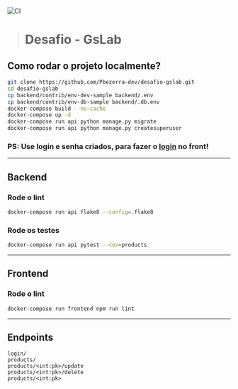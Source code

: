 ![CI](https://github.com/Pbezerra-dev/desafio-gslab/workflows/CI/badge.svg)

># Desafio - GsLab

## Como rodar o projeto localmente?
```bash
git clone https://github.com/Pbezerra-dev/desafio-gslab.git
cd desafio-gslab
cp backend/contrib/env-dev-sample backend/.env
cp backend/contrib/env-db-sample backend/.db.env
docker-compose build --no-cache
docker-compose up -d
docker-compose run api python manage.py migrate
docker-compose run api python manage.py createsuperuser
```
### PS: Use login e senha criados, para fazer o [login](http://localhost:8080/login) no front!

---

## **Backend**

### Rode o lint
```bash
docker-compose run api flake8 --config=.flake8
```

### Rode os testes
```bash
docker-compose run api pytest --cov=products
```

---
## **Frontend**

### Rode o lint
```bash
docker-compose run frontend npm run lint
```
---
## **Endpoints**
```
login/
products/
products/<int:pk>/update
products/<int:pk>/delete
products/<int:pk>
```
